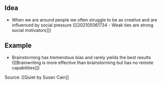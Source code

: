## Idea
- When we are around people we often struggle to be as creative and are influenced by social pressure ([[202105061734 - Weak ties are strong social motivators]])

## Example
- Brainstorming has tremendous bias and rarely yields the best results ([[Brainwriting is more effective than brainstorming but has no remote capabilities]])

Source: [[Quiet by Susan Cain]]